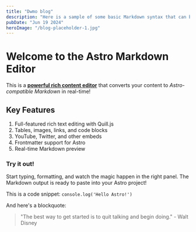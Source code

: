 ```yaml
---
title: "Dwmo blog"
description: "Here is a sample of some basic Markdown syntax that can be used when writing Markdown content in Astro."
pubDate: "Jun 19 2024"
heroImage: "/blog-placeholder-1.jpg"
---
```



# Welcome to the Astro Markdown Editor

  

This is a **[powerful rich content editor](https://lexical.dev/docs/api/)** that converts your content to _Astro-compatible Markdown_ in real-time!

  

## Key Features

  

1.  Full-featured rich text editing with Quill.js
2.  Tables, images, links, and code blocks
3.  YouTube, Twitter, and other embeds
4.  Frontmatter support for Astro
5.  Real-time Markdown preview

  

### Try it out!

  

Start typing, formatting, and watch the magic happen in the right panel. The Markdown output is ready to paste into your Astro project!

  

This is a code snippet: `console.log('Hello Astro!')`

  

And here's a blockquote:

> "The best way to get started is to quit talking and begin doing." - Walt Disney
